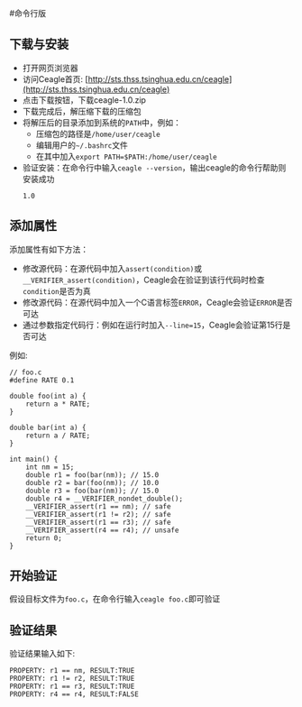 #命令行版

## 下载与安装

- 打开网页浏览器
- 访问Ceagle首页: [http://sts.thss.tsinghua.edu.cn/ceagle](http://sts.thss.tsinghua.edu.cn/ceagle)
- 点击下载按钮，下载ceagle-1.0.zip
- 下载完成后，解压缩下载的压缩包
- 将解压后的目录添加到系统的`PATH`中，例如：
  - 压缩包的路径是`/home/user/ceagle`
  - 编辑用户的`~/.bashrc`文件
  - 在其中加入`export PATH=$PATH:/home/user/ceagle`
- 验证安装：在命令行中输入`ceagle --version`，输出ceagle的命令行帮助则安装成功
    ```
    1.0
    ```

## 添加属性

添加属性有如下方法：

- 修改源代码：在源代码中加入`assert(condition)`或`__VERIFIER_assert(condition)`，Ceagle会在验证到该行代码时检查`condition`是否为真
- 修改源代码：在源代码中加入一个C语言标签`ERROR`，Ceagle会验证`ERROR`是否可达
- 通过参数指定代码行：例如在运行时加入`--line=15`，Ceagle会验证第15行是否可达

例如:
```
// foo.c
#define RATE 0.1

double foo(int a) {
    return a * RATE;
}

double bar(int a) {
    return a / RATE;
}

int main() {
    int nm = 15;
    double r1 = foo(bar(nm)); // 15.0
    double r2 = bar(foo(nm)); // 10.0
    double r3 = foo(bar(nm)); // 15.0
    double r4 = __VERIFIER_nondet_double();
    __VERIFIER_assert(r1 == nm); // safe
    __VERIFIER_assert(r1 != r2); // safe
    __VERIFIER_assert(r1 == r3); // safe
    __VERIFIER_assert(r4 == r4); // unsafe
    return 0;
}

```
## 开始验证

假设目标文件为`foo.c`，在命令行输入`ceagle foo.c`即可验证

## 验证结果

验证结果输入如下:
```
PROPERTY: r1 == nm, RESULT:TRUE
PROPERTY: r1 != r2, RESULT:TRUE
PROPERTY: r1 == r3, RESULT:TRUE
PROPERTY: r4 == r4, RESULT:FALSE
```
